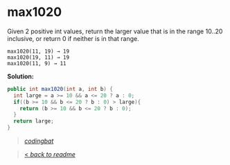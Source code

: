 # max1020

Given 2 positive int values, return the larger value that is in the range 10..20 inclusive, or return 0 if neither is in that range.

```
max1020(11, 19) → 19
max1020(19, 11) → 19
max1020(11, 9) → 11
```

**Solution:**

```java
public int max1020(int a, int b) {
  int large = a >= 10 && a <= 20 ? a : 0;
  if((b >= 10 && b <= 20 ? b : 0) > large){
    return (b >= 10 && b <= 20 ? b : 0);
  }
  return large;
}
```

> _[codingbat](http://codingbat.com/prob/p177372)_

> [< _back to readme_](FINDREPLACEREADME)